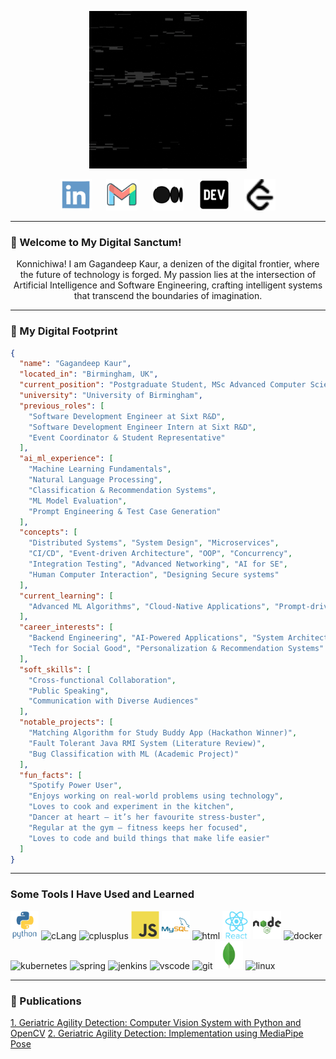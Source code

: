 <p align="center">
  <img src="assets/Intro.gif" alt="Introduction" width="50%" style="max-width: 50%; display: inline-block;">
</p>

<p align="center">
<a href="https://www.linkedin.com/in/gagandeep-kaur-a56167197" style="text-decoration: none;">
  <img height="50" src="assets/LinkedIn.png" alt="LinkedIn Profile"/>
</a>
&nbsp;&nbsp;&nbsp;&nbsp; <!-- Adds four non-breaking spaces for spacing -->
<a href="mailto:gagankaur1709@gmail.com" style="text-decoration: none;">
  <img height="50" src="assets/email.png" alt="Email Me"/>
</a>
&nbsp;&nbsp;&nbsp;&nbsp;
<a href="https://medium.com/the-sixt-india-blog/introduction-to-test-containers-the-beginners-guide-dd1760f918a2" style="text-decoration: none;">
  <img height="50" src="assets/medium.png" alt="Medium Blog"/>
</a>
&nbsp;&nbsp;&nbsp;&nbsp;
<a href="https://devpost.com/gagankaur1709" style="text-decoration: none;">
  <img height="50" src="assets/dev.png" alt="Devpost Profile"/>
</a>
&nbsp;&nbsp;&nbsp;&nbsp;
<a href="https://leetcode.com/u/gaganKaur/" style="text-decoration: none;">
  <img height="50" src="assets/Leetcode.png" alt="LeetCode Profile"/>
</a>
</p>
<hr>

### 🚀 Welcome to My Digital Sanctum!
<p align="center">Konnichiwa! I am Gagandeep Kaur, a denizen of the digital frontier, where the future of technology is forged. My passion lies at the intersection of Artificial Intelligence and Software Engineering, crafting intelligent systems that transcend the boundaries of imagination.</p>

--- 

### 🧠 My Digital Footprint

```json
{
  "name": "Gagandeep Kaur",
  "located_in": "Birmingham, UK",
  "current_position": "Postgraduate Student, MSc Advanced Computer Science",
  "university": "University of Birmingham",
  "previous_roles": [
    "Software Development Engineer at Sixt R&D",
    "Software Development Engineer Intern at Sixt R&D",
    "Event Coordinator & Student Representative"
  ],
  "ai_ml_experience": [
    "Machine Learning Fundamentals",
    "Natural Language Processing",
    "Classification & Recommendation Systems",
    "ML Model Evaluation",
    "Prompt Engineering & Test Case Generation"
  ],
  "concepts": [
    "Distributed Systems", "System Design", "Microservices",
    "CI/CD", "Event-driven Architecture", "OOP", "Concurrency", 
    "Integration Testing", "Advanced Networking", "AI for SE",
    "Human Computer Interaction", "Designing Secure systems"
  ],
  "current_learning": [
    "Advanced ML Algorithms", "Cloud-Native Applications", "Prompt-driven Software Testing"
  ],
  "career_interests": [
    "Backend Engineering", "AI-Powered Applications", "System Architecture",
    "Tech for Social Good", "Personalization & Recommendation Systems"
  ],
  "soft_skills": [
    "Cross-functional Collaboration",
    "Public Speaking",
    "Communication with Diverse Audiences"
  ],
  "notable_projects": [
    "Matching Algorithm for Study Buddy App (Hackathon Winner)",
    "Fault Tolerant Java RMI System (Literature Review)",
    "Bug Classification with ML (Academic Project)"
  ],
  "fun_facts": [
    "Spotify Power User",
    "Enjoys working on real-world problems using technology",
    "Loves to cook and experiment in the kitchen",
    "Dancer at heart – it’s her favourite stress-buster",
    "Regular at the gym – fitness keeps her focused",
    "Loves to code and build things that make life easier"
  ]
}

```
<hr>

### Some Tools I Have Used and Learned
<p align="left">
<img src="https://raw.githubusercontent.com/devicons/devicon/master/icons/python/python-original-wordmark.svg" alt="python" width="45" height="45"/>
<img src="https://cdn.jsdelivr.net/gh/devicons/devicon@latest/icons/java/java-original.svg" alt="cLang" width="45" height="45"/>
<img src="https://cdn.jsdelivr.net/gh/devicons/devicon/icons/cplusplus/cplusplus-original.svg" alt="cplusplus" width="45" height="45"/>
<img src="https://raw.githubusercontent.com/devicons/devicon/master/icons/javascript/javascript-original.svg" alt="javascript" width="45" height="45" />
<img src="https://raw.githubusercontent.com/devicons/devicon/master/icons/mysql/mysql-original-wordmark.svg" alt="mysql" width="45" height="45" />
<img src="https://cdn.jsdelivr.net/gh/devicons/devicon/icons/html5/html5-original.svg" alt="html" width="45" height="45"/>

<img src="https://raw.githubusercontent.com/devicons/devicon/master/icons/react/react-original-wordmark.svg" alt="react" width="45" height="45" />
<img src="https://raw.githubusercontent.com/devicons/devicon/master/icons/nodejs/nodejs-original-wordmark.svg" alt="nodejs" width="45" height="45" />
<img src="https://cdn.jsdelivr.net/gh/devicons/devicon/icons/docker/docker-original.svg" alt="docker" width="45" height="45"/>
<img src="https://cdn.jsdelivr.net/gh/devicons/devicon/icons/kubernetes/kubernetes-plain.svg" alt="kubernetes" width="45" height="45"/>
<img src="https://cdn.jsdelivr.net/gh/devicons/devicon@latest/icons/spring/spring-original.svg" alt="spring" width="45" height="45" />
<img src="https://cdn.jsdelivr.net/gh/devicons/devicon@latest/icons/jenkins/jenkins-original.svg" alt="jenkins" width="45" height="45"/>

<img src="https://cdn.jsdelivr.net/gh/devicons/devicon/icons/vscode/vscode-original.svg" alt="vscode" width="45" height="45"/>
<img src="https://cdn.jsdelivr.net/gh/devicons/devicon/icons/git/git-original.svg" alt="git" width="45" height="45"/>
<img src="https://raw.githubusercontent.com/devicons/devicon/master/icons/mongodb/mongodb-original.svg" alt="mongodb" width="45" height="45" />
<img src="https://cdn.jsdelivr.net/gh/devicons/devicon/icons/linux/linux-original.svg" alt="linux" width="45" height="45"/>
</p>

<hr>

### 📝 Publications
[1. Geriatric Agility Detection: Computer Vision System with Python and OpenCV](https://journals.ijramt.com/index.php/ijramt/article/view/1957)
[2. Geriatric Agility Detection: Implementation using MediaPipe Pose](https://journals.ijramt.com/index.php/ijramt/article/view/2223)
